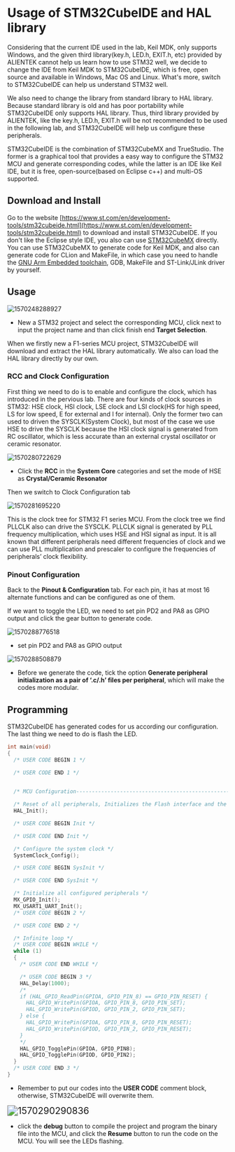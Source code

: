 # Usage of STM32CubeIDE and HAL library

Considering that the current IDE used in the lab, Keil MDK, only supports Windows, and the given third library(key.h, LED.h, EXIT.h, etc) provided by ALIENTEK cannot help us learn how to use STM32 well, we decide to change the IDE from Keil MDK to STM32CubeIDE, which is free, open source and available in Windows, Mac OS and Linux. What's more, switch to STM32CubeIDE can help us understand STM32 well.

We also need to change the library from standard library to HAL library. Because standard library is old and has poor portability while STM32CubeIDE only supports HAL library. Thus, third library provided by ALIENTEK, like the key.h, LED.h, EXIT.h will be not recommended to be used in the following lab, and STM32CubeIDE will help us configure these peripherals.

STM32CubeIDE is the combination of STM32CubeMX and TrueStudio. The former is a graphical tool that provides a easy way to configure the STM32 MCU and generate corresponding codes, while the latter is an IDE like Keil IDE, but it is free, open-source(based on Eclipse c++) and multi-OS supported.

## Download and Install

Go to the website [https://www.st.com/en/development-tools/stm32cubeide.html](https://www.st.com/en/development-tools/stm32cubeide.html) to download and install STM32CubeIDE. If you don't like the Eclipse style IDE, you also can use [STM32CubeMX](https://www.st.com/en/development-tools/stm32cubemx.html) directly. You can use STM32CubeMX to generate code for Keil MDK, and also can generate code for CLion and MakeFile, in which case you need to handle the [GNU Arm Embedded toolchain](https://developer.arm.com/tools-and-software/open-source-software/developer-tools/gnu-toolchain/gnu-rm), GDB, MakeFile and ST-Link/JLink driver by yourself.

## Usage

![1570248288927](Usage%20of%20STM32CubeIDE%20and%20HAL%20library.assets/1570248288927.png)

- New a STM32 project and select the corresponding MCU, click next to input the project name and than click finish end **Target Selection**.

When we firstly new a F1-series MCU project, STM32CubeIDE will download and extract the HAL library automatically. We also can load the HAL library directly by our own.

### RCC and Clock Configuration

First thing we need to do is to enable and configure the clock, which has introduced in the pervious lab. There are four kinds of clock sources in STM32: HSE clock, HSI clock, LSE clock and LSI clock(HS for high speed, LS for low speed, E for external and I for internal). Only the former two can used to driven the SYSCLK(System Clock), but most of the case we use HSE to drive the SYSCLK because the HSI clock signal is generated from RC oscillator, which is less accurate than an external crystal oscillator or ceramic resonator.

![1570280722629](Usage%20of%20STM32CubeIDE%20and%20HAL%20library.assets/1570280722629.png)

- Click the **RCC** in the **System Core** categories and set the mode of HSE as **Crystal/Ceramic Resonator**

Then we switch to Clock Configuration tab

![1570281695220](Usage%20of%20STM32CubeIDE%20and%20HAL%20library.assets/1570281695220.png)

This is the clock tree for STM32 F1 series MCU. From the clock tree we find PLLCLK also can drive the SYSCLK. PLLCLK signal is generated by PLL frequency multiplication, which uses HSE and HSI signal as input. It is all known that different peripherals need different frequencies of clock and we can use PLL multiplication and prescaler to configure the frequencies of peripherals’ clock flexibility.

### Pinout Configuration

Back to the **Pinout & Configuration** tab. For each pin, it has at most 16 alternate functions and can be configured as one of them.

If we want to toggle the LED, we need to set pin PD2 and PA8 as GPIO output and click the gear button to generate code.

![1570288776518](Usage%20of%20STM32CubeIDE%20and%20HAL%20library.assets/1570288776518.png)

- set pin PD2 and PA8 as GPIO output

![1570288508879](Usage%20of%20STM32CubeIDE%20and%20HAL%20library.assets/1570288508879.png)

- Before we generate the code, tick the option **Generate peripheral initialization as a pair of ‘.c/.h’ files per peripheral**, which will make the codes more modular.



## Programming 

STM32CubeIDE has generated codes for us according our configuration. The last thing we need to do is flash the LED.

```c
int main(void)
{
  /* USER CODE BEGIN 1 */

  /* USER CODE END 1 */
  

  /* MCU Configuration--------------------------------------------------------*/

  /* Reset of all peripherals, Initializes the Flash interface and the Systick. */
  HAL_Init();

  /* USER CODE BEGIN Init */

  /* USER CODE END Init */

  /* Configure the system clock */
  SystemClock_Config();

  /* USER CODE BEGIN SysInit */

  /* USER CODE END SysInit */

  /* Initialize all configured peripherals */
  MX_GPIO_Init();
  MX_USART1_UART_Init();
  /* USER CODE BEGIN 2 */

  /* USER CODE END 2 */

  /* Infinite loop */
  /* USER CODE BEGIN WHILE */
  while (1)
  {
    /* USER CODE END WHILE */

    /* USER CODE BEGIN 3 */
	HAL_Delay(1000);
    /*
    if (HAL_GPIO_ReadPin(GPIOA, GPIO_PIN_8) == GPIO_PIN_RESET) {
      HAL_GPIO_WritePin(GPIOA, GPIO_PIN_8, GPIO_PIN_SET);
      HAL_GPIO_WritePin(GPIOD, GPIO_PIN_2, GPIO_PIN_SET);
    } else {
      HAL_GPIO_WritePin(GPIOA, GPIO_PIN_8, GPIO_PIN_RESET);
      HAL_GPIO_WritePin(GPIOD, GPIO_PIN_2, GPIO_PIN_RESET);
    }
    */
    HAL_GPIO_TogglePin(GPIOA, GPIO_PIN8);
    HAL_GPIO_TogglePin(GPIOD, GPIO_PIN2);
  }
  /* USER CODE END 3 */
}
```

- Remember to put our codes into the **USER CODE** comment block, otherwise, STM32CubeIDE will overwrite them.

<img src="Usage%20of%20STM32CubeIDE%20and%20HAL%20library.assets/1570290290836.png" alt="1570290290836" style="zoom:150%;" />

- click the **debug** button to compile the project and program the binary file into the MCU, and click the **Resume** button to run the code on the MCU. You will see the LEDs flashing.